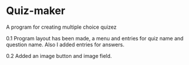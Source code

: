 # Quiz-maker
A program for creating multiple choice quizez

0.1 Program layout has been made, a menu and entries for quiz name and question name. Also I added entries for answers.

0.2 Added an image button and image field.
